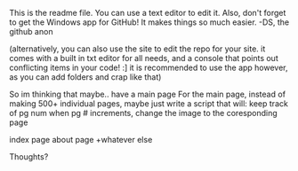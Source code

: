 This is the readme file. You can use a text editor to edit it. Also, don't forget to get the Windows app for GitHub! It makes things so much easier. -DS, the github anon

(alternatively, you can also use the site to edit the repo for your site. it comes with a built in txt editor for all needs, and a console that points out conflicting items in your code! :] it is recommended to use the app however, as you can add folders and crap like that)



So im thinking that maybe..
have a main page
       For the main page, instead of making 500+ individual pages, maybe just write a script that will:
            keep track of pg num
            when pg # increments, change the image to the coresponding page

index page
about page
+whatever else


Thoughts?

